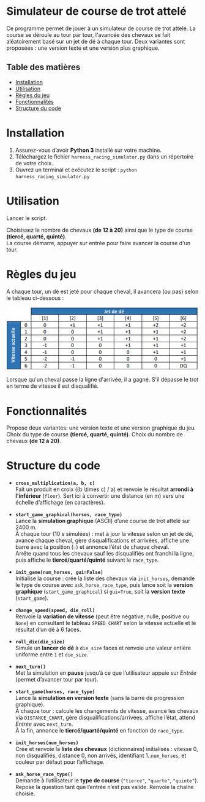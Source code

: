 # Simulateur de course de trot attelé

Ce programme permet de jouer à un simulateur de course de trot attelé. La course se déroule au tour par tour, l'avancée
des chevaux se fait aléatoirement basé sur un jet de dé à chaque tour.
Deux variantes sont proposées : une version texte et une version plus graphique.

## Table des matières
- [Installation](#installation)
- [Utilisation](#utilisation)
- [Règles du jeu](#règles-du-jeu)
- [Fonctionnalités](#fonctionnalités)
- [Structure du code](#structure-du-code)

# Installation

1. Assurez-vous d’avoir **Python 3** installé sur votre machine.
2. Téléchargez le fichier `harness_racing_simulator.py` dans un répertoire de votre choix.
3. Ouvrez un terminal et exécutez le script : `python harness_racing_simulator.py`


# Utilisation

Lancer le script.

Choisissez le nombre de chevaux **(de 12 à 20)** ainsi que le type de course **(tiercé, quarté, quinté)**.  
La course démarre, appuyer sur entrée pour faire avancer la course d'un tour.

# Règles du jeu

A chaque tour, un dé est jeté pour chaque cheval, il avancera (ou pas) selon le tableau ci-dessous :

![Tableau de vitesse](speed-chart.png "Evolution de la vitesse selon le jet de dé")

Lorsque qu'un cheval passe la ligne d'arrivée, il a gagné. S'il dépasse le trot en terme de vitesse il est disqualifié.

# Fonctionnalités

Propose deux variantes: une version texte et une version graphique du jeu.
Choix du type de course **(tiercé, quarté, quinté)**. 
Choix du nombre de chevaux  **(de 12 à 20)**.

# Structure du code

- **`cross_multiplication(a, b, c)`**  
  Fait un produit en croix \((b \times c) / a\) et renvoie le résultat **arrondi à l’inférieur** (`floor`). Sert ici à convertir une distance (en m) vers une échelle d’affichage (en caractères).

- **`start_game_graphical(horses, race_type)`**  
  Lance la **simulation graphique** (ASCII) d’une course de trot attelé sur 2400 m.  
  À chaque tour (10 s simulées) : met à jour la vitesse selon un jet de dé, avance chaque cheval, gère disqualifications et arrivées, affiche une barre avec la position (`♘`) et annonce l’état de chaque cheval.  
  Arrête quand tous les chevaux sauf les disqualifiés ont franchi la ligne, puis affiche le **tiercé/quarté/quinté** suivant le `race_type`.

- **`init_game(num_horses, gui=False)`**  
  Initialise la course : crée la liste des chevaux via `init_horses`, demande le type de course avec `ask_horse_race_type`, puis lance soit la **version graphique** (`start_game_graphical`) si `gui=True`, soit la **version texte** (`start_game`).

- **`change_speed(speed, die_roll)`**  
  Renvoie la **variation de vitesse** (peut être négative, nulle, positive ou `None`) en consultant le tableau `SPEED_CHART` selon la vitesse actuelle et le résultat d’un dé à 6 faces.

- **`roll_die(die_size)`**  
  Simule un **lancer de dé** à `die_size` faces et renvoie une valeur entière uniforme entre `1` et `die_size`.

- **`next_turn()`**  
  Met la simulation en **pause** jusqu’à ce que l’utilisateur appuie sur *Entrée* (permet d’avancer tour par tour).

- **`start_game(horses, race_type)`**  
  Lance la **simulation en version texte** (sans la barre de progression graphique).  
  À chaque tour : calcule les changements de vitesse, avance les chevaux via `DISTANCE_CHART`, gère disqualifications/arrivées, affiche l’état, attend *Entrée* avec `next_turn`.  
  À la fin, annonce le **tiercé/quarté/quinté** en fonction de `race_type`.

- **`init_horses(num_horses)`**  
  Crée et renvoie la **liste des chevaux** (dictionnaires) initialisés : vitesse 0, non disqualifiés, distance 0, non arrivés, identifiant 1..`num_horses`, et couleur par défaut pour l’affichage.

- **`ask_horse_race_type()`**  
  Demande à l’utilisateur le **type de course** (`"tierce"`, `"quarte"`, `"quinte"`). Repose la question tant que l’entrée n’est pas valide. Renvoie la chaîne choisie.






